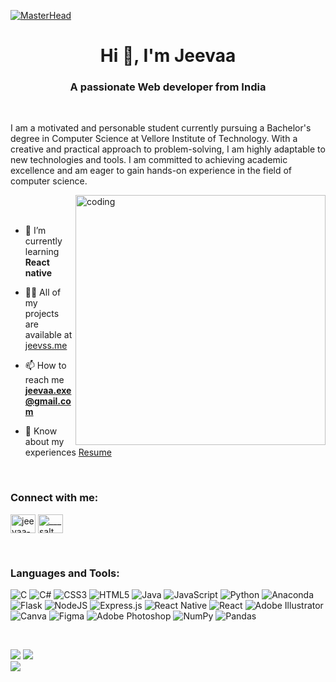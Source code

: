 [![MasterHead](https://repository-images.githubusercontent.com/588181932/e36ec678-7984-4cdd-8e4c-a3932772ff8e)](https://jeevss.me)
<h1 align="center">Hi 👋, I'm Jeevaa </h1>
<h3 align="center">A passionate Web developer from India</h3><br>
<p>I am a motivated and personable student currently pursuing a Bachelor's degree in
Computer Science at Vellore Institute of Technology. With a creative and practical
approach to problem-solving, I am highly adaptable to new technologies and tools. I am
committed to achieving academic excellence and am eager to gain hands-on experience
in the field of computer science.</p><p></p>
<img align="right" alt="coding" width="400" src="https://camo.githubusercontent.com/c1dcb74cc1c1835b1d716f5051499a2814c683c806b15f04b0eba492863703e9/68747470733a2f2f63646e2e6472696262626c652e636f6d2f75736572732f3733303730332f73637265656e73686f74732f363538313234332f6176656e746f2e676966">
<br><br>


- 🌱 I’m currently learning **React native**

- 👨‍💻 All of my projects are available at [jeevss.me](jeevss.me)

- 📫 How to reach me **jeevaa.exe@gmail.com**

- 📄 Know about my experiences [Resume](https://jeevss.me/Mr%20Jeevaa%20-%20Resume%20.pdf)

<br>

<h3 align="left">Connect with me:</h3>
<p align="left">
<a href="https://linkedin.com/in/jeevaa-s-v-36613a176" target="blank"><img align="center" src="https://raw.githubusercontent.com/rahuldkjain/github-profile-readme-generator/master/src/images/icons/Social/linked-in-alt.svg" alt="jeevaa-s-v-36613a176" height="30" width="40" /></a>
<a href="https://instagram.com/___salt___and___pepper___" target="blank"><img align="center" src="https://raw.githubusercontent.com/rahuldkjain/github-profile-readme-generator/master/src/images/icons/Social/instagram.svg" alt="___salt___and___pepper___" height="30" width="40" /></a>
</p>
<br>
<h3 align="left">Languages and Tools:</h3>

![C](https://img.shields.io/badge/c-%2300599C.svg?style=for-the-badge&logo=c&logoColor=white) ![C#](https://img.shields.io/badge/c%23-%23239120.svg?style=for-the-badge&logo=c-sharp&logoColor=white) ![CSS3](https://img.shields.io/badge/css3-%231572B6.svg?style=for-the-badge&logo=css3&logoColor=white) ![HTML5](https://img.shields.io/badge/html5-%23E34F26.svg?style=for-the-badge&logo=html5&logoColor=white) ![Java](https://img.shields.io/badge/java-%23ED8B00.svg?style=for-the-badge&logo=java&logoColor=white) ![JavaScript](https://img.shields.io/badge/javascript-%23323330.svg?style=for-the-badge&logo=javascript&logoColor=%23F7DF1E) ![Python](https://img.shields.io/badge/python-3670A0?style=for-the-badge&logo=python&logoColor=ffdd54) ![Anaconda](https://img.shields.io/badge/Anaconda-%2344A833.svg?style=for-the-badge&logo=anaconda&logoColor=white) ![Flask](https://img.shields.io/badge/flask-%23000.svg?style=for-the-badge&logo=flask&logoColor=white) ![NodeJS](https://img.shields.io/badge/node.js-6DA55F?style=for-the-badge&logo=node.js&logoColor=white) ![Express.js](https://img.shields.io/badge/express.js-%23404d59.svg?style=for-the-badge&logo=express&logoColor=%2361DAFB) ![React Native](https://img.shields.io/badge/react_native-%2320232a.svg?style=for-the-badge&logo=react&logoColor=%2361DAFB) ![React](https://img.shields.io/badge/react-%2320232a.svg?style=for-the-badge&logo=react&logoColor=%2361DAFB) ![Adobe Illustrator](https://img.shields.io/badge/adobeillustrator-%23FF9A00.svg?style=for-the-badge&logo=adobeillustrator&logoColor=white) ![Canva](https://img.shields.io/badge/Canva-%2300C4CC.svg?style=for-the-badge&logo=Canva&logoColor=white) 	![Figma](https://img.shields.io/badge/figma-%23F24E1E.svg?style=for-the-badge&logo=figma&logoColor=white) ![Adobe Photoshop](https://img.shields.io/badge/adobephotoshop-%2331A8FF.svg?style=for-the-badge&logo=adobephotoshop&logoColor=white) ![NumPy](https://img.shields.io/badge/numpy-%23013243.svg?style=for-the-badge&logo=numpy&logoColor=white) ![Pandas](https://img.shields.io/badge/pandas-%23150458.svg?style=for-the-badge&logo=pandas&logoColor=white)

<br>

![](https://github-readme-stats.vercel.app/api?username=jeevsssss&theme=tokyonight&hide_border=false&include_all_commits=true&count_private=false)
![](https://github-readme-streak-stats.herokuapp.com/?user=jeevsssss&theme=tokyonight&hide_border=false)<br/>
![](https://github-readme-stats.vercel.app/api/top-langs/?username=jeevsssss&theme=tokyonight&hide_border=false&include_all_commits=true&count_private=false&layout=compact)
